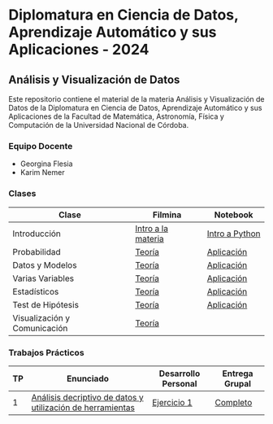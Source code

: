 # Diplomatura en Ciencia de Datos, Aprendizaje Automático y sus Aplicaciones - 2024

## Análisis y Visualización de Datos

Este repositorio contiene el material de la materia Análisis y Visualización de Datos de la Diplomatura en Ciencia de Datos, Aprendizaje Automático y sus Aplicaciones de la Facultad de Matemática, Astronomía, Física y Computación de la Universidad Nacional de Córdoba.

### Equipo Docente

- Georgina Flesia
- Karim Nemer

### Clases

| Clase | Filmina | Notebook |
|-------|---------|----------|
| Introducción | [Intro a la materia](/clases/filminas/Clase%201%20-%202024%20-%20Intro.pptx.pdf) | [Intro a Python](/clases/notebooks/00%20Inicios%20en%20Python.ipynb) |
| Probabilidad | [Teoría](/clases/filminas/Clase%201%20-%202024%20-%20Probabilidad.pptx.pdf) | [Aplicación](/clases/notebooks/01%20Probabilidad.ipynb) |
| Datos y Modelos | [Teoría](/clases/filminas/Clase%202%20-%202024-%20Datos%20y%20Modelos.pptx.pdf) | [Aplicación](/clases/notebooks/02_Datos_y_Modelos.ipynb) |
| Varias Variables | [Teoría](/clases/filminas/Clase%202%20y%203%20-%202024%20-%20Varias%20Variables.pptx.pdf) | [Aplicación](/clases/notebooks/03_Varias_Variables.ipynb) |
| Estadísticos | [Teoría](/clases/filminas/Clase%203%20-%202024-%20Estadísticos%20y%20Estadística.pptx.pdf) | [Aplicación](/clases/notebooks/04_Estadísticos.ipynb) |
| Test de Hipótesis | [Teoría](/clases/filminas/Clase%204%20-%202024%20-%20Test%20de%20Hipótesis.pptx.pdf) | [Aplicación](/clases/notebooks/05_Test_de_Hipótesis.ipynb) |
| Visualización y Comunicación | [Teoría](/clases/filminas/Clase%204%20-%202024%20-%20Visualización%20y%20comunicación.pptx.pdf) |  |

### Trabajos Prácticos

| TP | Enunciado | Desarrollo Personal | Entrega Grupal |
|----|-----------|-------|---------|
| 1 | [Análisis decriptivo de datos y utilización de herramientas](/evaluación/entregable1/original.ipynb) | [Ejercicio 1](/evaluación/entregable1/ej1_personal.ipynb) | [Completo](/evaluación/entregable1/grupal.ipynb) |
